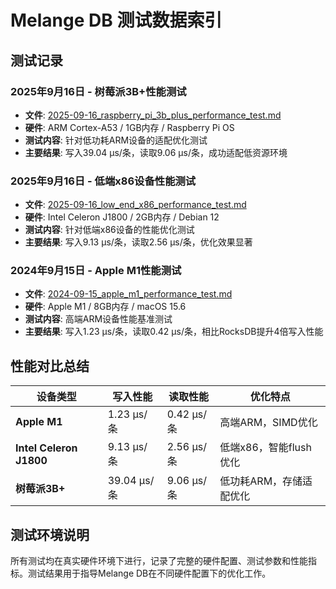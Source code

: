 # Melange DB 测试数据索引

## 测试记录

### 2025年9月16日 - 树莓派3B+性能测试
- **文件**: [2025-09-16_raspberry_pi_3b_plus_performance_test.md](2025-09-16_raspberry_pi_3b_plus_performance_test.md)
- **硬件**: ARM Cortex-A53 / 1GB内存 / Raspberry Pi OS
- **测试内容**: 针对低功耗ARM设备的适配优化测试
- **主要结果**: 写入39.04 µs/条，读取9.06 µs/条，成功适配低资源环境

### 2025年9月16日 - 低端x86设备性能测试
- **文件**: [2025-09-16_low_end_x86_performance_test.md](2025-09-16_low_end_x86_performance_test.md)
- **硬件**: Intel Celeron J1800 / 2GB内存 / Debian 12
- **测试内容**: 针对低端x86设备的性能优化测试
- **主要结果**: 写入9.13 µs/条，读取2.56 µs/条，优化效果显著

### 2024年9月15日 - Apple M1性能测试
- **文件**: [2024-09-15_apple_m1_performance_test.md](2024-09-15_apple_m1_performance_test.md)
- **硬件**: Apple M1 / 8GB内存 / macOS 15.6
- **测试内容**: 高端ARM设备性能基准测试
- **主要结果**: 写入1.23 µs/条，读取0.42 µs/条，相比RocksDB提升4倍写入性能

## 性能对比总结

| 设备类型 | 写入性能 | 读取性能 | 优化特点 |
|---------|---------|---------|---------|
| **Apple M1** | 1.23 µs/条 | 0.42 µs/条 | 高端ARM，SIMD优化 |
| **Intel Celeron J1800** | 9.13 µs/条 | 2.56 µs/条 | 低端x86，智能flush优化 |
| **树莓派3B+** | 39.04 µs/条 | 9.06 µs/条 | 低功耗ARM，存储适配优化 |

## 测试环境说明
所有测试均在真实硬件环境下进行，记录了完整的硬件配置、测试参数和性能指标。测试结果用于指导Melange DB在不同硬件配置下的优化工作。